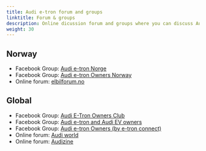 ```yaml
---
title: Audi e-tron forum and groups
linktitle: Forum & groups
description: Online dicussion forum and groups where you can discuss Audi e-tron
weight: 30
---
```



## Norway

- Facebook Group: [Audi e-tron Norge](https://www.facebook.com/groups/361111001113524)
- Facebook Group: [Audi e-tron Owners Norway](https://www.facebook.com/groups/1483698798331225)
- Online forum: [elbilforum.no](https://elbilforum.no/index.php?board=92.0)

## Global

- Facebook Group: [Audi E-Tron Owners Club](https://www.facebook.com/groups/283334458880299)
- Facebook Group: [Audi e-tron and Audi EV owners](https://www.facebook.com/groups/417406612061449)
- Facebook Group: [Audi e-tron Owners (by e-tron connect)](https://www.facebook.com/groups/etronconnect/)
- Online forum: [Audi world](https://www.audiworld.com/forums/audi-e-tron-232/)
- Online forum: [Audizine](https://www.audizine.com/forum/forumdisplay.php/366-e-tron)